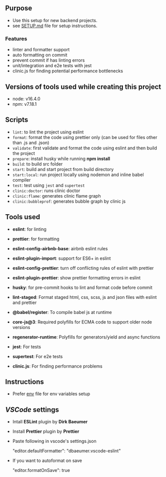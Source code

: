 ## Purpose

- Use this setup for new backend projects.
- see [SETUP.md](SETUP.md) file for setup instructions.

### Features

- linter and formatter support
- auto formatting on commit
- prevent commit if has linting errors
- unit/integration and e2e tests with jest
- clinic.js for finding potential performance bottlenecks

## Versions of tools used while creating this project

- node: v16.4.0
- npm: v7.18.1

## Scripts

- `lint`: to lint the project using eslint
- `format`: format the code using prettier only (can be used for files other than .js and .json)
- `validate`: first validate and format the code using eslint and then build the project
- `prepare`: install husky while running **npm install**
- `build`: to build src folder
- `start`: build and start project from build directory
- `start:local`: run project locally using nodemon and inline babel compiler
- `test`: test using `jest` and `supertest`
- `clinic:doctor`: runs clinic doctor
- `clinic:flame`: generates clinic flame graph
- `clinic:bubbleprof`: generates bubble graph by clinic js

## Tools used

- **eslint**: for linting

- **prettier**: for formatting

- **eslint-config-airbnb-base**: airbnb eslint rules

- **eslint-plugin-import**: support for ES6+ in eslint

- **eslint-config-prettier**: turn off conflicting rules of eslint with prettier

- **eslint-plugin-prettier**: show prettier formatting errors in eslint

- **husky**: for pre-commit hooks to lint and format code before commit

- **lint-staged**: Format staged html, css, scss, js and json files with eslint and prettier

- **@babel/register**: To compile babel js at runtime

- **core-js@3**: Required polyfills for ECMA code to support older node versions

- **regenerator-runtime**: Polyfills for generators/yield and async functions

- **jest**: For tests

- **supertest**: For e2e tests

- **clinic.js**: For finding performance problems

## Instructions

- Prefer [env](env) file for env variables setup

## _VSCode_ settings

- Intall **ESLint** plugin by **Dirk Baeumer**

- Install **Prettier** plugin by **Prettier**

- Paste following in vscode's settings.json

  "editor.defaultFormatter": "dbaeumer.vscode-eslint"

- If you want to autoformat on save

  "editor.formatOnSave": true
